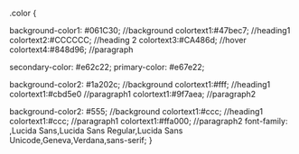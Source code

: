 .color {

background-color1: #061C30; //background
colortext1:#47bec7; //heading1
colortext2:#CCCCCC; //heading 2
colortext3:#CA486d; //hover
colortext4:#848d96; //paragraph

secondary-color: #e62c22;
primary-color: #e67e22;

background-color2: #1a202c; //background
colortext1:#fff; //heading1
colortext1:#cbd5e0 //paragraph1
colortext1:#9f7aea; //paragraph2

background-color2: #555; //background
colortext1:#ccc; //heading1
colortext1:#ccc; //paragraph1
colortext1:#ffa000; //paragraph2
font-family: ,Lucida Sans,Lucida Sans Regular,Lucida Sans Unicode,Geneva,Verdana,sans-serif;
}
